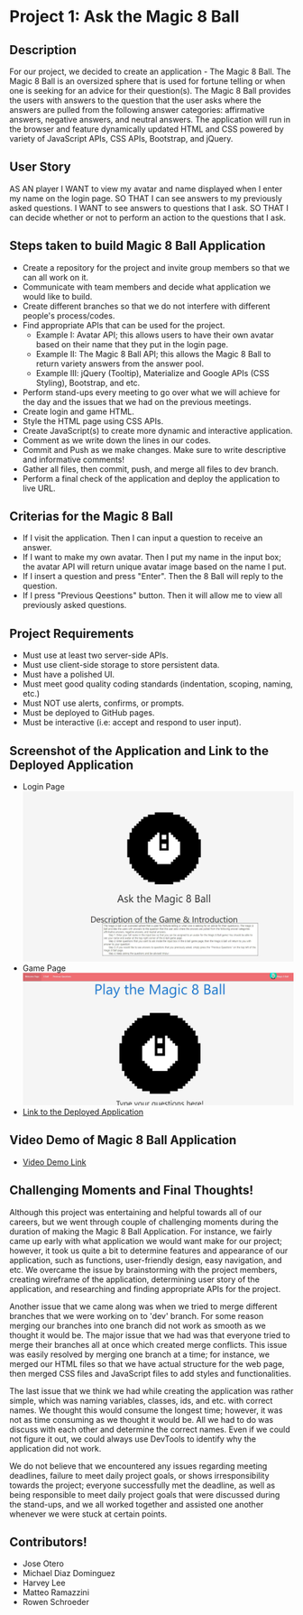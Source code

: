 # Project 1: Ask the Magic 8 Ball

## Description
For our project, we decided to create an application - The Magic 8 Ball. The Magic 8 Ball is an oversized sphere that is used for fortune telling or when one is seeking for an advice for their question(s). The Magic 8 Ball provides the users with answers to the question that the user asks where the answers are pulled from the following answer categories: affirmative answers, negative answers, and neutral answers. The application will run in the browser and feature dynamically updated HTML and CSS powered by variety of JavaScript APIs, CSS APIs, Bootstrap, and jQuery. 

## User Story
AS AN player
I WANT to view my avatar and name displayed when I enter my name on the login page.
SO THAT I can see answers to my previously asked questions.
I WANT to see answers to questions that I ask.
SO THAT I can decide whether or not to perform an action to the questions that I ask.

## Steps taken to build Magic 8 Ball Application
* Create a repository for the project and invite group members so that we can all work on it.
* Communicate with team members and decide what application we would like to build.
* Create different branches so that we do not interfere with different people's process/codes.
* Find appropriate APIs that can be used for the project.
    * Example I: Avatar API; this allows users to have their own avatar based on their name that they put in the login page.
    * Example II: The Magic 8 Ball API; this allows the Magic 8 Ball to return variety answers from the answer pool.
    * Example III: jQuery (Tooltip), Materialize and Google APIs (CSS Styling), Bootstrap, and etc.
* Perform stand-ups every meeting to go over what we will achieve for the day and the issues that we had on the previous meetings.
* Create login and game HTML. 
* Style the HTML page using CSS APIs.
* Create JavaScript(s) to create more dynamic and interactive application.
* Comment as we write down the lines in our codes.
* Commit and Push as we make changes. Make sure to write descriptive and informative comments!
* Gather all files, then commit, push, and merge all files to dev branch.
* Perform a final check of the application and deploy the application to live URL.

## Criterias for the Magic 8 Ball
* If I visit the application. Then I can input a question to receive an answer.
* If I want to make my own avatar. Then I put my name in the input box; the avatar API will return unique avatar image based on the name I put.
* If I insert a question and press "Enter". Then the 8 Ball will reply to the question.
* If I press "Previous Qeestions" button. Then it will allow me to view all previously asked questions.

## Project Requirements
* Must use at least two server-side APIs.
* Must use client-side storage to store persistent data.
* Must have a polished UI.
* Must meet good quality coding standards (indentation, scoping, naming, etc.)
* Must NOT use alerts, confirms, or prompts.
* Must be deployed to GitHub pages.
* Must be interactive (i.e: accept and respond to user input).

## Screenshot of the Application and Link to the Deployed Application
* Login Page<img src = "./assets/images/login.JPG">
* Game Page<img src = "./assets/images/gamepage.JPG">
* [Link to the Deployed Application](https://hhealing123.github.io/Ask-the-8-Ball/login.html)

## Video Demo of Magic 8 Ball Application
* [Video Demo Link](https://user-images.githubusercontent.com/106945679/183773262-e9ab76a4-121e-4ef6-8c20-6892d4deac91.mp4)

## Challenging Moments and Final Thoughts!
Although this project was entertaining and helpful towards all of our careers, but we went through couple of challenging moments during the duration of making the Magic 8 Ball Application. 
For instance, we fairly came up early with what application we would want make for our project; however, it took us quite a bit to determine features and appearance of our application, such as functions, user-friendly design, easy navigation, and etc. We overcame the issue by brainstorming with the project members, creating wireframe of the application, determining user story of the application, and researching and finding appropriate APIs for the project.    

Another issue that we came along was when we tried to merge different branches that we were working on to 'dev' branch. For some reason merging our branches into one branch did not work as smooth as we thought it would be. The major issue that we had was that everyone tried to merge their branches all at once which created merge conflicts. This issue was easily resolved by merging one branch at a time; for instance, we merged our HTML files so that we have actual structure for the web page, then merged CSS files and JavaScript files to add styles and functionalities.

The last issue that we think we had while creating the application was rather simple, which was naming variables, classes, ids, and etc. with correct names. We thought this would consume the longest time; however, it was not as time consuming as we thought it would be. All we had to do was discuss with each other and determine the correct names. Even if we could not figure it out, we could always use DevTools to identify why the application did not work.

We do not believe that we encountered any issues regarding meeting deadlines, failure to meet daily project goals, or shows irresponsibility towards the project; everyone successfully met the deadline, as well as being responsible to meet daily project goals that were discussed during the stand-ups, and we all worked together and assisted one another whenever we were stuck at certain points. 

## Contributors!
* Jose Otero
* Michael Diaz Dominguez 
* Harvey Lee
* Matteo Ramazzini
* Rowen Schroeder
